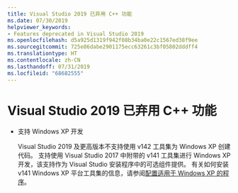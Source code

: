 ```yaml
---
title: Visual Studio 2019 已弃用 C++ 功能
ms.date: 07/30/2019
helpviewer_keywords:
- Features deprecated in Visual Studio 2019
ms.openlocfilehash: d5a925d1319f942f08b34ba0e22c1567ed38f9ee
ms.sourcegitcommit: 725e86dabe2901175ecc63261c3bf05802dddff4
ms.translationtype: HT
ms.contentlocale: zh-CN
ms.lasthandoff: 07/31/2019
ms.locfileid: "68682555"
---
```

# <a name="c-features-deprecated-in-visual-studio-2019"></a>Visual Studio 2019 已弃用 C++ 功能

- 支持 Windows XP 开发

  Visual Studio 2019 及更高版本不支持使用 v142 工具集为 Windows XP 创建代码。 支持使用 Visual Studio 2017 中附带的 v141 工具集进行 Windows XP 开发，该支持作为 Visual Studio 安装程序中的可选组件提供。 有关如何安装 v141 Windows XP 平台工具集的信息，请参阅[配置适用于 Windows XP 的程序](../build/configuring-programs-for-windows-xp.md)。